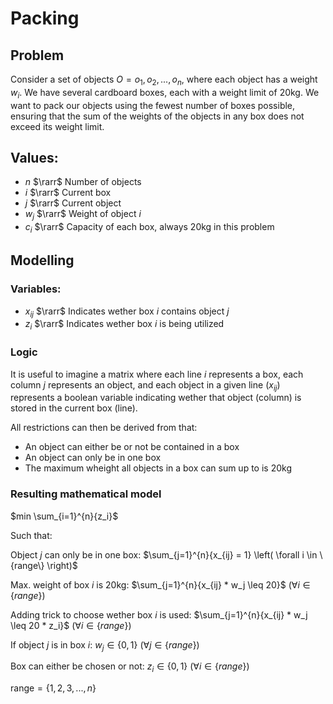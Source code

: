 # Packing
## Problem
Consider a set of objects $O = {o_1, o_2, ..., o_n}$, where each object has a weight $w_i$. We have several cardboard boxes, each with a weight limit of 20kg. We want to pack our objects using the fewest number of boxes possible, ensuring that the sum of the weights of the objects in any box does not exceed its weight limit.

## Values:
- $n$ $\rarr$ Number of objects
- $i$ $\rarr$ Current box
- $j$ $\rarr$ Current object
- $w_j$ $\rarr$ Weight of object $i$
- $c_i$ $\rarr$ Capacity of each box, always 20kg in this problem

## Modelling
### Variables:
- $x_{ij}$ $\rarr$ Indicates wether box $i$ contains object $j$
- $z_i$ $\rarr$ Indicates wether box $i$ is being utilized

### Logic
It is useful to imagine a matrix where each line $i$ represents a box, each column $j$ represents an object, and each object in a given line ($x_{ij}$) represents a boolean variable indicating wether that object (column) is stored in the current box (line).

All restrictions can then be derived from that:
- An object can either be or not be contained in a box
- An object can only be in one box
- The maximum wheight all objects in a box can sum up to is 20kg

### Resulting mathematical model
$min \sum_{i=1}^{n}{z_i}$

Such that:

Object $j$ can only be in one box: $\sum_{j=1}^{n}{x_{ij} = 1} \left( \forall i \in \{range\} \right)$

Max. weight of box $i$ is 20kg: $\sum_{j=1}^{n}{x_{ij} * w_j \leq 20}$ $\left( \forall i \in \{range\} \right)$

Adding trick to choose wether box $i$ is used: $\sum_{j=1}^{n}{x_{ij} * w_j \leq 20 * z_i}$ $(\forall i \in \{range\})$

If object $j$ is in box $i$: $w_j \in \{0,1\}$ $(\forall j \in \{range\})$

Box can either be chosen or not: $z_i \in \{0,1\}$ $( \forall i \in \{range\})$

$\text{range} = \{1,2,3,...,n\}$